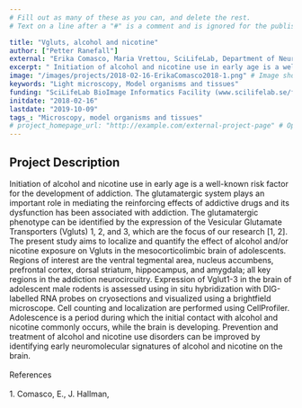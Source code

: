 ```yaml
---
# Fill out as many of these as you can, and delete the rest.
# Text on a line after a "#" is a comment and is ignored for the published page.

title: "Vgluts, alcohol and nicotine"
author: ["Petter Ranefall"]
external: "Erika Comasco, Maria Vrettou, SciLifeLab, Department of Neuroscience, Uppsala University; Ingrid Nylander, Department of Pharmaceutical Biosciences, Uppsala University "
excerpt: " Initiation of alcohol and nicotine use in early age is a well-known risk factor for the development of addiction. The glutamatergic system plays an important role in mediating the reinforcing effects..."
image: "/images/projects/2018-02-16-ErikaComasco2018-1.png" # Image should be pushed to /images/projects/YYYY-MM-DD-projectid/ before
keywords: "Light microscopy, Model organisms and tissues"
funding: "SciLifeLab BioImage Informatics Facility (www.scilifelab.se/facilities/bioimage-informatics)"
initdate: "2018-02-16"
lastdate: "2019-10-09"
tags_: "Microscopy, model organisms and tissues"
# project_homepage_url: "http://example.com/external-project-page" # Optional external homepage for this project
---
```


## Project Description
 Initiation of alcohol and nicotine use in early age is a well-known risk factor for the development of addiction. The glutamatergic system plays an important role in mediating the reinforcing effects of addictive drugs and its dysfunction has been associated with addiction. The glutamatergic phenotype can be identified by the expression of the Vesicular Glutamate Transporters (Vgluts) 1, 2, and 3, which are the focus of our research [1, 2]. The present study aims to localize and quantify the effect of alcohol and/or nicotine exposure on Vgluts in the mesocorticolimbic brain of adolescents. Regions of interest are the ventral tegmental area, nucleus accumbens, prefrontal cortex, dorsal striatum, hippocampus, and amygdala; all key regions in the addiction neurocircuitry. Expression of Vglut1-3 in the brain of adolescent male rodents is assessed using in situ hybridization with DIG-labelled RNA probes on cryosections and visualized using a brightfield microscope. Cell counting and localization are performed using CellProfiler. Adolescence is a period during which the initial contact with alcohol and nicotine commonly occurs, while the brain is developing. Prevention and treatment of alcohol and nicotine use disorders can be improved by identifying early neuromolecular signatures of alcohol and nicotine on the brain.<br/><br/>References<br/><br/>1.	Comasco, E., J. Hallman, 
